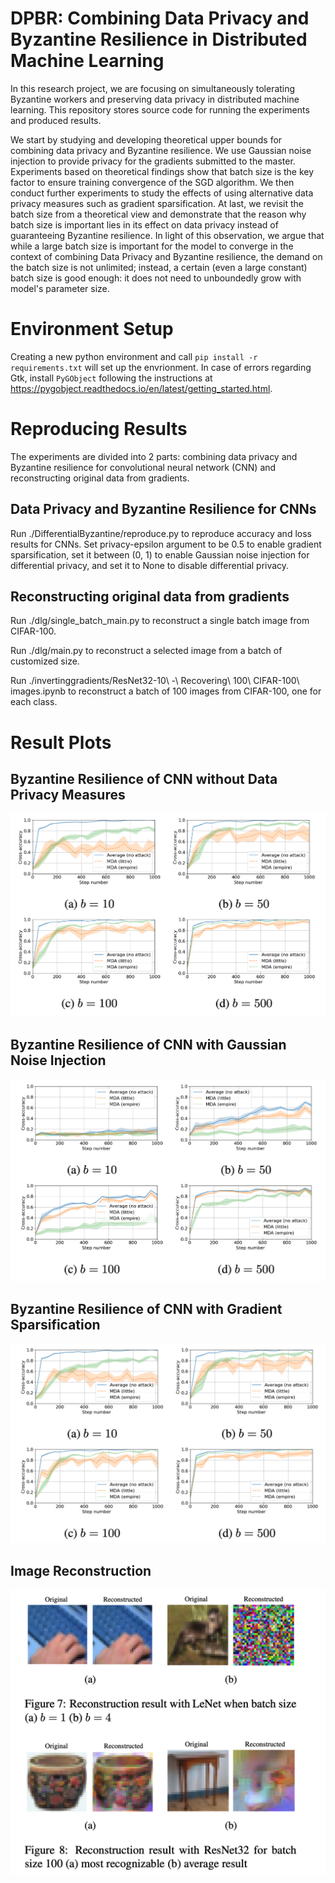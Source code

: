 # DPBR: Combining Data Privacy and Byzantine Resilience in Distributed Machine Learning

In this research project, we are focusing on simultaneously tolerating Byzantine workers and preserving data privacy in distributed machine learning. This repository stores source code for running the experiments and produced results.

We start by studying and developing theoretical upper bounds for combining data privacy and Byzantine resilience. We use Gaussian noise injection to provide privacy for the gradients submitted to the master. Experiments based on theoretical findings show that batch size is the key factor to ensure training convergence of the SGD algorithm. We then conduct further experiments to study the effects of using alternative data privacy measures such as gradient sparsification. At last, we revisit the batch size from a theoretical view and demonstrate that the reason why batch size is important lies in its effect on data privacy instead of guaranteeing Byzantine resilience. In light of this observation, we argue that while a large batch size is important for the model to converge in the context of combining Data Privacy and Byzantine resilience, the demand on the batch size is not unlimited; instead, a certain (even a large constant) batch size is good enough: it does not need to unboundedly grow with model's parameter size.

# Environment Setup
Creating a new python environment and call `pip install -r requirements.txt` will set up the envrionment.
In case of errors regarding Gtk, install `PyGObject` following the instructions at https://pygobject.readthedocs.io/en/latest/getting_started.html.

# Reproducing Results
The experiments are divided into 2 parts: combining data privacy and Byzantine resilience for convolutional neural network (CNN) and reconstructing original data from gradients.

## Data Privacy and Byzantine Resilience for CNNs

Run ./DifferentialByzantine/reproduce.py to reproduce accuracy and loss results for CNNs. Set privacy-epsilon argument to be 0.5 to enable gradient sparsification, set it between (0, 1) to enable Gaussian noise injection for differential privacy, and set it to None to disable differential privacy. 

## Reconstructing original data from gradients

Run ./dlg/single_batch_main.py to reconstruct a single batch image from CIFAR-100.

Run ./dlg/main.py to reconstruct a selected image from a batch of customized size. 

Run ./invertinggradients/ResNet32-10\ -\ Recovering\ 100\ CIFAR-100\ images.ipynb to reconstruct a batch of 100 images from CIFAR-100, one for each class.

# Result Plots
## Byzantine Resilience of CNN without Data Privacy Measures
![](/plots/591_cnn_no_noise.png)

## Byzantine Resilience of CNN with Gaussian Noise Injection
![](/plots/591_cnn_gauss_noise.png)

## Byzantine Resilience of CNN with Gradient Sparsification
![](/plots/591_cnn_grad_sparse.png)

## Image Reconstruction
![](/plots/591_image_reconstruct.png)
